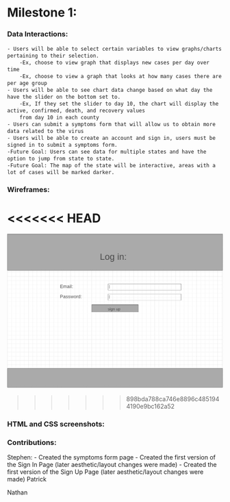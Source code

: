 # Milestone 1:

### Data Interactions:
    - Users will be able to select certain variables to view graphs/charts pertaining to their selection.
        -Ex, choose to view graph that displays new cases per day over time
        -Ex, choose to view a graph that looks at how many cases there are per age group
    - Users will be able to see chart data change based on what day the have the slider on the bottom set to.
        -Ex, If they set the slider to day 10, the chart will display the active, confirmed, death, and recovery values 
        from day 10 in each county
    - Users can submit a symptoms form that will allow us to obtain more data related to the virus
    - Users will be able to create an account and sign in, users must be signed in to submit a symptoms form.
    -Future Goal: Users can see data for multiple states and have the option to jump from state to state.
    -Future Goal: The map of the state will be interactive, areas with a lot of cases will be marked darker.
### Wireframes:
<<<<<<< HEAD
=======
![login wireframe](./images/login-wireframe.PNG)

>>>>>>> 898bda788ca746e8896c4851944190e9bc162a52


### HTML and CSS screenshots:

### Contributions:

Stephen:
    - Created the symptoms form page
    - Created the first version of the Sign In Page (later aesthetic/layout changes were made)
    - Created the first version of the Sign Up Page (later aesthetic/layout changes were made)
Patrick

Nathan